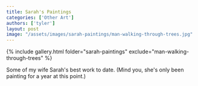```yaml
---
title: Sarah's Paintings
categories: ['Other Art']
authors: ['tyler']
layout: post
image: "/assets/images/sarah-paintings/man-walking-through-trees.jpg"
---
```


{% include gallery.html folder="sarah-paintings" exclude="man-walking-through-trees" %}

Some of my wife Sarah's best work to date. (Mind you, she's only been painting for a year at this point.)
